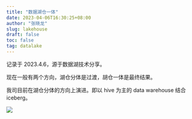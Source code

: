 ```yaml
---
title: "数据湖仓一体"
date: 2023-04-06T16:30:25+08:00
author: "张晓龙"
slug: lakehouse
draft: false
toc: false
tag: datalake
---
```


记录于 2023.4.6，源于数据湖技术分享。

现在一般有两个方向，湖仓分体是过渡，胡仓一体是最终结果。

我司目前在湖仓分体的方向上演进。即以 hive 为主的 data warehouse 结合 iceberg。

![](https://bed-image.oss-cn-beijing.aliyuncs.com/2023-04-06-081045.png)
